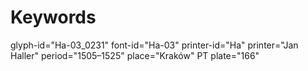 # Keywords
glyph-id="Ha-03_0231"
font-id="Ha-03"
printer-id="Ha"
printer="Jan Haller"
period="1505–1525"
place="Kraków"
PT plate="166"
